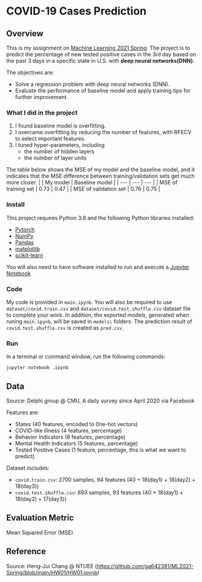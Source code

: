 # COVID-19 Cases Prediction
## Overview
This is my assignment on [Machine Learning 2021 Spring](https://speech.ee.ntu.edu.tw/~hylee/ml/2021-spring.html). The project is to predict the percentage of new tested positive cases in the 3rd day based on the past 3 days in a specific state in U.S. with **deep neural networks(DNN)**. 

The objectives are:
- Solve a regression problem with deep neural networks (DNN).
- Evaluate the performance of baseline model and apply training tips for further improvement.

### What I did in the project
1. I found baseline model is overfitting. 
2. I overcame overfitting by reducing the number of features, with RFECV to select important features.
3. I tuned hyper-parameters, including
    - the number of hidden layers
    - the number of layer units

The table below shows the MSE of my model and the baseline model, and it indicates that the MSE difference between training/validation sets get much more closer.
|     | My model | Baseline model |
| --- | --- | --- |
| MSE of training set | 0.73 | 0.47 |
| MSE of validation set | 0.76 | 0.75 |

### Install
This project requires Python 3.8 and the following Python libraries installed:
- [Pytorch](https://pytorch.org/)
- [NumPy](https://numpy.org/)
- [Pandas](https://pandas.pydata.org/)
- [matplotlib](https://matplotlib.org/)
- [scikit-learn](https://scikit-learn.org/stable/)

You will also need to have software installed to run and execute a [Jupyter Notebook](https://jupyter.org/)

### Code
My code is provided in `main.ipynb`. You will also be required to use `dataset/covid.train.csv` and `dataset/covid.test.shuffle.csv` dataset file to complete your work. In addition, the exported models, generated when runing `main.ipynb`, will be saved in `models\` folders. The prediction result of `covid.test.shuffle.csv` is created as `pred.csv`.  
### Run
In a terminal or command window, run the following commands:
```
jupyter notebook .ipynb
```
## Data
Source: Delphi group @ CMU, A daily survey since April 2020 via Facebook

Features are:
- States (40 features, encoded to 0ne-hot vectors)
- COVID-like illness (4 features, percentage)
- Behavior Indicators (8 features, percentage)
- Mental Health Indicators (5 features, percentage)
- Tested Positive Cases (1 feature, percentage, this is what we want to predict)

Dataset includes:
- `covid.train.csv`: 2700 samples, 94 features (40 + 18(day1) + 18(day2) + 18(day3))
- `covid.test.shuffle.csv`: 893 samples, 93 features (40 + 18(day1) + 18(day2) + 17(day3))

## Evaluation Metric
Mean Squared Error (MSE)

## Reference
Source: Heng-Jui Chang @ NTUEE (https://github.com/ga642381/ML2021-Spring/blob/main/HW01/HW01.ipynb)
